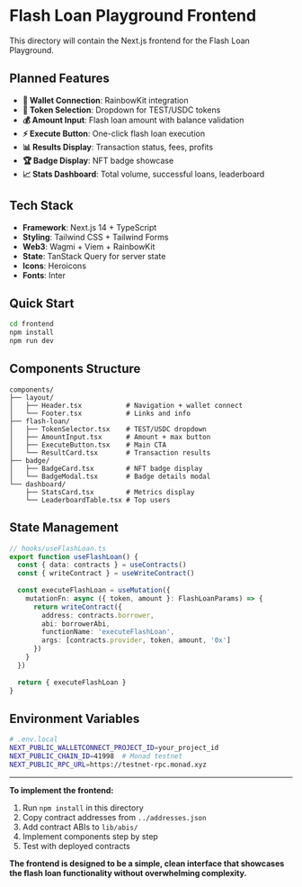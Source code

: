 # Flash Loan Playground Frontend

This directory will contain the Next.js frontend for the Flash Loan Playground.

## Planned Features

- **🔗 Wallet Connection**: RainbowKit integration
- **💱 Token Selection**: Dropdown for TEST/USDC tokens  
- **💰 Amount Input**: Flash loan amount with balance validation
- **⚡ Execute Button**: One-click flash loan execution
- **📊 Results Display**: Transaction status, fees, profits
- **🏆 Badge Display**: NFT badge showcase
- **📈 Stats Dashboard**: Total volume, successful loans, leaderboard

## Tech Stack

- **Framework**: Next.js 14 + TypeScript
- **Styling**: Tailwind CSS + Tailwind Forms
- **Web3**: Wagmi + Viem + RainbowKit
- **State**: TanStack Query for server state
- **Icons**: Heroicons
- **Fonts**: Inter

## Quick Start

```bash
cd frontend
npm install
npm run dev
```

## Components Structure

```
components/
├── layout/
│   ├── Header.tsx           # Navigation + wallet connect
│   └── Footer.tsx           # Links and info
├── flash-loan/
│   ├── TokenSelector.tsx    # TEST/USDC dropdown
│   ├── AmountInput.tsx      # Amount + max button
│   ├── ExecuteButton.tsx    # Main CTA
│   └── ResultCard.tsx       # Transaction results
├── badge/
│   ├── BadgeCard.tsx        # NFT badge display
│   └── BadgeModal.tsx       # Badge details modal
└── dashboard/
    ├── StatsCard.tsx        # Metrics display
    └── LeaderboardTable.tsx # Top users
```

## State Management

```typescript
// hooks/useFlashLoan.ts
export function useFlashLoan() {
  const { data: contracts } = useContracts()
  const { writeContract } = useWriteContract()
  
  const executeFlashLoan = useMutation({
    mutationFn: async ({ token, amount }: FlashLoanParams) => {
      return writeContract({
        address: contracts.borrower,
        abi: borrowerAbi,
        functionName: 'executeFlashLoan',
        args: [contracts.provider, token, amount, '0x']
      })
    }
  })
  
  return { executeFlashLoan }
}
```

## Environment Variables

```bash
# .env.local
NEXT_PUBLIC_WALLETCONNECT_PROJECT_ID=your_project_id
NEXT_PUBLIC_CHAIN_ID=41998  # Monad testnet
NEXT_PUBLIC_RPC_URL=https://testnet-rpc.monad.xyz
```

---

**To implement the frontend:**

1. Run `npm install` in this directory
2. Copy contract addresses from `../addresses.json`
3. Add contract ABIs to `lib/abis/`
4. Implement components step by step
5. Test with deployed contracts

**The frontend is designed to be a simple, clean interface that showcases the flash loan functionality without overwhelming complexity.**
